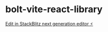 # bolt-vite-react-library

[Edit in StackBlitz next generation editor ⚡️](https://stackblitz.com/~/github.com/gp67git/bolt-vite-react-library)